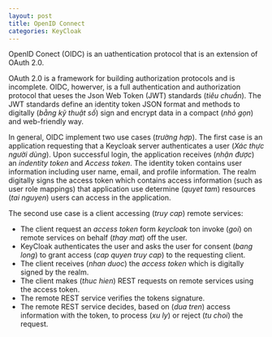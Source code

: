 ```yaml
---
layout: post
title: OpenID Connect
categories: KeyCloak
---
```


OpenID Conect (OIDC) is an uathentication protocol that is an extension of OAuth 2.0.

OAuth 2.0 is a framework for building authorization protocols and is incomplete. OIDC, howerver, is a full authentication and authorization protocol that ueses the Json Web Token (JWT) standards (*tiêu chuẩn*). The JWT standards define an identity token JSON format and methods to digitally (*bằng kỹ thuật số*) sign and encrypt data in a compact (*nhỏ gọn*) and web-friendly way. 

In general, OIDC implement two use cases (*trường hợp*). The first case is an application requesting that a Keycloak server authenticates a user (*Xác thực người dùng*).
Upon successful login, the application receives (*nhận được*)  an *indentity token* and  *Access token*. The identity token contains user information including user name, email, and profile information. The realm digitally signs the access token which contains access information (such as user role mappings) that application use determine (*quyet tam*) resources (*tai nguyen*) users can access in the application.

The second use case is a client accessing (*truy cap*) remote services:

+ The client request an *access token* form *keycloak* ton invoke (*goi*) on remote services on behalf  (*thay mat*) off the user.
+ KeyCloak authenticates the user and asks the user for consent (*bang long*) to grant access (*cap quyen truy cap*) to the requesting client.
+ The client receives (*nhan duoc*) the *access token* which is digitally signed by the realm.
+ The client makes (*thuc hien*) REST requests on remote services using the access token.
+ The remote REST service verifies the tokens signature.
+ The remote REST service decides, based on (*dua tren*) access information with the token, to process (*xu ly*) or reject (*tu choi*) the request.


